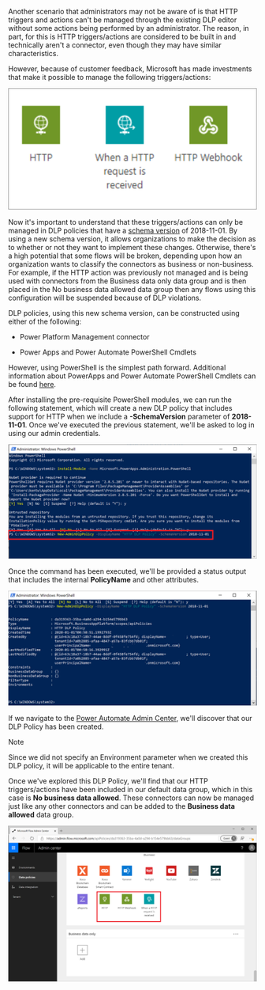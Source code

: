 Another scenario that administrators may not be aware of is that HTTP
triggers and actions can't be managed through the existing DLP editor
without some actions being performed by an administrator. The reason, in
part, for this is HTTP triggers/actions are considered to be built in
and technically aren't a connector, even though they may have similar
characteristics.

However, because of customer feedback, Microsoft has made investments that
make it possible to manage the following triggers/actions:

![http](../media/4-http.png)

Now it's important to understand that these triggers/actions can only be managed in DLP policies that have a [schema version](https://flow.microsoft.com/blog/introducing-http-and-custom-connector-support-for-data-loss-prevention-policies/?azure-portal=true) of 2018-11-01. By using a new schema version, it allows organizations to
make the decision as to whether or not they want to implement these
changes. Otherwise, there's a high potential that some flows will be
broken, depending upon how an organization wants to classify the
connectors as business or non-business. For example, if the HTTP action
was previously not managed and is being used with connectors from the
Business data only data group and is then placed in the No
business data allowed data group then any flows using this configuration
will be suspended because of DLP violations.

DLP policies, using this new schema version, can be constructed using
either of the following:

-   Power Platform Management connector

-   Power Apps and Power Automate PowerShell Cmdlets

However, using PowerShell is the simplest path forward. Additional
information about PowerApps and Power Automate PowerShell Cmdlets can be
found [here](https://docs.microsoft.com/power-platform/admin/powerapps-powershell/?azure-portal=true).

After installing the pre-requisite PowerShell modules, we can run the
following statement, which will create a new DLP policy
that includes support for HTTP when we include a **-SchemaVersion**
parameter of **2018-11-01**. Once we've executed the previous
statement, we'll be asked to log in using our admin credentials.

![http DLP](../media/5-http-dlp.png)

Once the command has been executed, we'll be provided a status output
that includes the internal **PolicyName** and other
attributes.

![PS results](../media/6-ps-results.png)

If we navigate to the [Power Automate Admin Center](https://admin.flow.microsoft.com/apiPolicies/?azure-portal=true), we'll discover that our DLP Policy has been created.

> [!NOTE]
> Since we did not specify an Environment parameter when we
created this DLP policy, it will be applicable to the entire tenant.

Once we've explored this DLP Policy, we'll find that our HTTP
triggers/actions have been included in our default data group, which in
this case is **No business data allowed**. These connectors can now be
managed just like any other connectors and can be added to the
**Business data allowed** data group.

![http DLP](../media/7-http-dlp.png)
